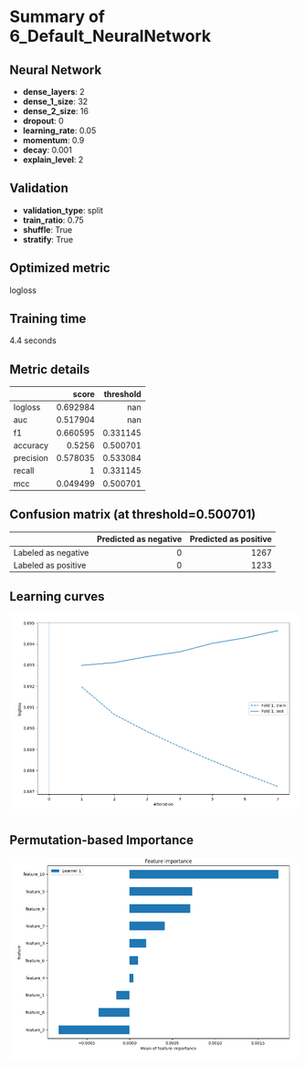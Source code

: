 # Summary of 6_Default_NeuralNetwork

## Neural Network
- **dense_layers**: 2
- **dense_1_size**: 32
- **dense_2_size**: 16
- **dropout**: 0
- **learning_rate**: 0.05
- **momentum**: 0.9
- **decay**: 0.001
- **explain_level**: 2

## Validation
 - **validation_type**: split
 - **train_ratio**: 0.75
 - **shuffle**: True
 - **stratify**: True

## Optimized metric
logloss

## Training time

4.4 seconds

## Metric details
|           |    score |   threshold |
|:----------|---------:|------------:|
| logloss   | 0.692984 |  nan        |
| auc       | 0.517904 |  nan        |
| f1        | 0.660595 |    0.331145 |
| accuracy  | 0.5256   |    0.500701 |
| precision | 0.578035 |    0.533084 |
| recall    | 1        |    0.331145 |
| mcc       | 0.049499 |    0.500701 |


## Confusion matrix (at threshold=0.500701)
|                     |   Predicted as negative |   Predicted as positive |
|:--------------------|------------------------:|------------------------:|
| Labeled as negative |                       0 |                    1267 |
| Labeled as positive |                       0 |                    1233 |

## Learning curves
![Learning curves](learning_curves.png)

## Permutation-based Importance
![Permutation-based Importance](permutation_importance.png)